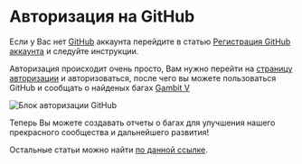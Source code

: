 # Авторизация на GitHub
Если у Вас нет [GitHub](https://github.com) аккаунта перейдите в статью [Регистрация GitHub аккаунта](signup.md) и следуйте инструкции.


Авторизация происходит очень просто, Вам нужно перейти на [страницу авторизации](https://github.com/login?return_to=https%3A%2F%2Fgithub.com%2FGambit-V) и авторизоваться, после чего вы можете пользоваться GitHub и сообщать о найденых багах [Gambit V](https://gambit-v.ru/?utm_source=github&utm_term=gambitv-issues-login-md)

![Блок авторизации GitHub](https://user-images.githubusercontent.com/32245758/149877580-50a0993a-106d-4cb5-a658-33870044dbda.png)

Теперь Вы можете создавать отчеты о багах для улучшения нашего прекрасного сообщества и дальнейшего развития!

Остальные статьи можно найти [по данной ссылке](https://github.com/gambit-v/gambitv-issues/#readme).

